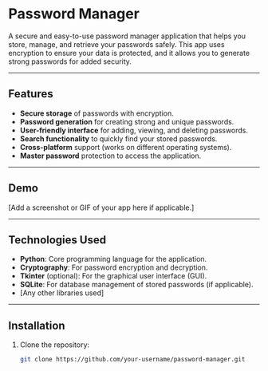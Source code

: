 # Password Manager

A secure and easy-to-use password manager application that helps you store, manage, and retrieve your passwords safely. This app uses encryption to ensure your data is protected, and it allows you to generate strong passwords for added security.

---

## Features

- **Secure storage** of passwords with encryption.
- **Password generation** for creating strong and unique passwords.
- **User-friendly interface** for adding, viewing, and deleting passwords.
- **Search functionality** to quickly find your stored passwords.
- **Cross-platform** support (works on different operating systems).
- **Master password** protection to access the application.

---

## Demo

[Add a screenshot or GIF of your app here if applicable.]

---

## Technologies Used

- **Python**: Core programming language for the application.
- **Cryptography**: For password encryption and decryption.
- **Tkinter** (optional): For the graphical user interface (GUI).
- **SQLite**: For database management of stored passwords (if applicable).
- [Any other libraries used]

---

## Installation

1. Clone the repository:
   ```bash
   git clone https://github.com/your-username/password-manager.git
